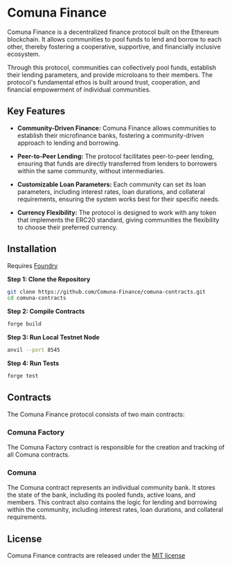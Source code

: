 # Comuna Finance

Comuna Finance is a decentralized finance protocol built on the Ethereum blockchain. It allows communities to pool funds to lend and borrow to each other, thereby fostering a cooperative, supportive, and financially inclusive ecosystem.

Through this protocol, communities can collectively pool funds, establish their lending parameters, and provide microloans to their members. The protocol's fundamental ethos is built around trust, cooperation, and financial empowerment of individual communities. 


## Key Features

- **Community-Driven Finance:** Comuna Finance allows communities to establish their microfinance banks, fostering a community-driven approach to lending and borrowing.
  
- **Peer-to-Peer Lending:** The protocol facilitates peer-to-peer lending, ensuring that funds are directly transferred from lenders to borrowers within the same community, without intermediaries.
  
- **Customizable Loan Parameters:** Each community can set its loan parameters, including interest rates, loan durations, and collateral requirements, ensuring the system works best for their specific needs.

- **Currency Flexibility:** The protocol is designed to work with any token that implements the ERC20 standard, giving communities the flexibility to choose their preferred currency.

## Installation

Requires [Foundry](https://book.getfoundry.sh/getting-started/installation)

**Step 1: Clone the Repository**

```bash
git clone https://github.com/Comuna-Finance/comuna-contracts.git
cd comuna-contracts
```

**Step 2: Compile Contracts**

```bash
forge build
```

**Step 3: Run Local Testnet Node**

```bash
anvil --port 8545
```

**Step 4: Run Tests**

```bash
forge test
```

## Contracts
The Comuna Finance protocol consists of two main contracts:

### Comuna Factory

The Comuna Factory contract is responsible for the creation and tracking of all Comuna contracts. 

### Comuna
The Comuna contract represents an individual community bank. It stores the state of the bank, including its pooled funds, active loans, and members. This contract also contains the logic for lending and borrowing within the community, including interest rates, loan durations, and collateral requirements.

## License
Comuna Finance contracts are released under the [MIT license](https://github.com/OpenZeppelin/openzeppelin-contracts/blob/master/LICENSE)

